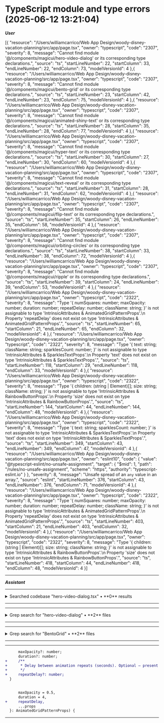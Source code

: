 <!-- Generated by SpecStory -->

# TypeScript module and type errors (2025-06-12 13:21:04)

_**User**_

[{
	"resource": "/Users/williamcarrico/Web App Design/woody-disney-vacation-planning/src/app/page.tsx",
	"owner": "typescript",
	"code": "2307",
	"severity": 8,
	"message": "Cannot find module '@/components/magicui/hero-video-dialog' or its corresponding type declarations.",
	"source": "ts",
	"startLineNumber": 22,
	"startColumn": 33,
	"endLineNumber": 22,
	"endColumn": 73,
	"modelVersionId": 4
},{
	"resource": "/Users/williamcarrico/Web App Design/woody-disney-vacation-planning/src/app/page.tsx",
	"owner": "typescript",
	"code": "2307",
	"severity": 8,
	"message": "Cannot find module '@/components/magicui/bento-grid' or its corresponding type declarations.",
	"source": "ts",
	"startLineNumber": 23,
	"startColumn": 42,
	"endLineNumber": 23,
	"endColumn": 75,
	"modelVersionId": 4
},{
	"resource": "/Users/williamcarrico/Web App Design/woody-disney-vacation-planning/src/app/page.tsx",
	"owner": "typescript",
	"code": "2307",
	"severity": 8,
	"message": "Cannot find module '@/components/magicui/animated-shiny-text' or its corresponding type declarations.",
	"source": "ts",
	"startLineNumber": 28,
	"startColumn": 35,
	"endLineNumber": 28,
	"endColumn": 77,
	"modelVersionId": 4
},{
	"resource": "/Users/williamcarrico/Web App Design/woody-disney-vacation-planning/src/app/page.tsx",
	"owner": "typescript",
	"code": "2307",
	"severity": 8,
	"message": "Cannot find module '@/components/magicui/hyper-text' or its corresponding type declarations.",
	"source": "ts",
	"startLineNumber": 30,
	"startColumn": 27,
	"endLineNumber": 30,
	"endColumn": 60,
	"modelVersionId": 4
},{
	"resource": "/Users/williamcarrico/Web App Design/woody-disney-vacation-planning/src/app/page.tsx",
	"owner": "typescript",
	"code": "2307",
	"severity": 8,
	"message": "Cannot find module '@/components/magicui/text-reveal' or its corresponding type declarations.",
	"source": "ts",
	"startLineNumber": 31,
	"startColumn": 28,
	"endLineNumber": 31,
	"endColumn": 62,
	"modelVersionId": 4
},{
	"resource": "/Users/williamcarrico/Web App Design/woody-disney-vacation-planning/src/app/page.tsx",
	"owner": "typescript",
	"code": "2307",
	"severity": 8,
	"message": "Cannot find module '@/components/magicui/flip-text' or its corresponding type declarations.",
	"source": "ts",
	"startLineNumber": 35,
	"startColumn": 26,
	"endLineNumber": 35,
	"endColumn": 58,
	"modelVersionId": 4
},{
	"resource": "/Users/williamcarrico/Web App Design/woody-disney-vacation-planning/src/app/page.tsx",
	"owner": "typescript",
	"code": "2307",
	"severity": 8,
	"message": "Cannot find module '@/components/magicui/orbiting-circles' or its corresponding type declarations.",
	"source": "ts",
	"startLineNumber": 38,
	"startColumn": 33,
	"endLineNumber": 38,
	"endColumn": 72,
	"modelVersionId": 4
},{
	"resource": "/Users/williamcarrico/Web App Design/woody-disney-vacation-planning/src/app/page.tsx",
	"owner": "typescript",
	"code": "2307",
	"severity": 8,
	"message": "Cannot find module '@/components/magicui/ripple' or its corresponding type declarations.",
	"source": "ts",
	"startLineNumber": 39,
	"startColumn": 24,
	"endLineNumber": 39,
	"endColumn": 53,
	"modelVersionId": 4
},{
	"resource": "/Users/williamcarrico/Web App Design/woody-disney-vacation-planning/src/app/page.tsx",
	"owner": "typescript",
	"code": "2322",
	"severity": 8,
	"message": "Type '{ numSquares: number; maxOpacity: number; duration: number; repeatDelay: number; className: string; }' is not assignable to type 'IntrinsicAttributes & AnimatedGridPatternProps'.\n  Property 'repeatDelay' does not exist on type 'IntrinsicAttributes & AnimatedGridPatternProps'.",
	"source": "ts",
	"startLineNumber": 65,
	"startColumn": 21,
	"endLineNumber": 65,
	"endColumn": 32,
	"modelVersionId": 4
},{
	"resource": "/Users/williamcarrico/Web App Design/woody-disney-vacation-planning/src/app/page.tsx",
	"owner": "typescript",
	"code": "2322",
	"severity": 8,
	"message": "Type '{ text: string; className: string; sparklesCount: number; }' is not assignable to type 'IntrinsicAttributes & SparklesTextProps'.\n  Property 'text' does not exist on type 'IntrinsicAttributes & SparklesTextProps'.",
	"source": "ts",
	"startLineNumber": 118,
	"startColumn": 29,
	"endLineNumber": 118,
	"endColumn": 33,
	"modelVersionId": 4
},{
	"resource": "/Users/williamcarrico/Web App Design/woody-disney-vacation-planning/src/app/page.tsx",
	"owner": "typescript",
	"code": "2322",
	"severity": 8,
	"message": "Type '{ children: (string | Element)[]; size: string; className: string; }' is not assignable to type 'IntrinsicAttributes & RainbowButtonProps'.\n  Property 'size' does not exist on type 'IntrinsicAttributes & RainbowButtonProps'.",
	"source": "ts",
	"startLineNumber": 144,
	"startColumn": 44,
	"endLineNumber": 144,
	"endColumn": 48,
	"modelVersionId": 4
},{
	"resource": "/Users/williamcarrico/Web App Design/woody-disney-vacation-planning/src/app/page.tsx",
	"owner": "typescript",
	"code": "2322",
	"severity": 8,
	"message": "Type '{ text: string; sparklesCount: number; }' is not assignable to type 'IntrinsicAttributes & SparklesTextProps'.\n  Property 'text' does not exist on type 'IntrinsicAttributes & SparklesTextProps'.",
	"source": "ts",
	"startLineNumber": 349,
	"startColumn": 43,
	"endLineNumber": 349,
	"endColumn": 47,
	"modelVersionId": 4
},{
	"resource": "/Users/williamcarrico/Web App Design/woody-disney-vacation-planning/src/app/page.tsx",
	"owner": "eslint10",
	"code": {
		"value": "@typescript-eslint/no-unsafe-assignment",
		"target": {
			"$mid": 1,
			"path": "/rules/no-unsafe-assignment",
			"scheme": "https",
			"authority": "typescript-eslint.io"
		}
	},
	"severity": 8,
	"message": "Unsafe spread of an `any` value in an array.",
	"source": "eslint",
	"startLineNumber": 376,
	"startColumn": 43,
	"endLineNumber": 376,
	"endColumn": 71,
	"modelVersionId": 4
},{
	"resource": "/Users/williamcarrico/Web App Design/woody-disney-vacation-planning/src/app/page.tsx",
	"owner": "typescript",
	"code": "2322",
	"severity": 8,
	"message": "Type '{ numSquares: number; maxOpacity: number; duration: number; repeatDelay: number; className: string; }' is not assignable to type 'IntrinsicAttributes & AnimatedGridPatternProps'.\n  Property 'repeatDelay' does not exist on type 'IntrinsicAttributes & AnimatedGridPatternProps'.",
	"source": "ts",
	"startLineNumber": 403,
	"startColumn": 21,
	"endLineNumber": 403,
	"endColumn": 32,
	"modelVersionId": 4
},{
	"resource": "/Users/williamcarrico/Web App Design/woody-disney-vacation-planning/src/app/page.tsx",
	"owner": "typescript",
	"code": "2322",
	"severity": 8,
	"message": "Type '{ children: (string | Element)[]; size: string; className: string; }' is not assignable to type 'IntrinsicAttributes & RainbowButtonProps'.\n  Property 'size' does not exist on type 'IntrinsicAttributes & RainbowButtonProps'.",
	"source": "ts",
	"startLineNumber": 418,
	"startColumn": 44,
	"endLineNumber": 418,
	"endColumn": 48,
	"modelVersionId": 4
}]

---

_**Assistant**_



---

<details>
            <summary>Searched codebase "hero-video-dialog.tsx" • **0** results</summary>
        
No results found
</details>

---



---

<details>
            <summary>Grep search for "hero-video-dialog" • **2** files</summary>
        
| File | Line | Match |
|------|------|-------|
| `file:///Users/williamcarrico/Web%20App%20Design/woody-disney-vacation-planning/src/app/page.tsx` | L21 | `import { HeroVideoDialog } from "@/components/magicui/hero-video-dialog"` |
| `file:///Users/williamcarrico/Web%20App%20Design/woody-disney-vacation-planning/src/app/page.tsx` | L21 | `import { HeroVideoDialog } from "@/components/magicui/hero-video-dialog"` |

</details>

---



---

<details>
            <summary>Grep search for "BentoGrid" • **2** files</summary>
        
| File | Line | Match |
|------|------|-------|
| `file:///Users/williamcarrico/Web%20App%20Design/woody-disney-vacation-planning/src/app/page.tsx` | L22 | `import { BentoGrid, BentoGridItem } from "@/components/magicui/bento-grid"` |
| `file:///Users/williamcarrico/Web%20App%20Design/woody-disney-vacation-planning/src/app/page.tsx` | L279 | `<BentoGrid className="max-w-7xl mx-auto">` |
| `file:///Users/williamcarrico/Web%20App%20Design/woody-disney-vacation-planning/src/app/page.tsx` | L282 | `<BentoGridItem` |
| `file:///Users/williamcarrico/Web%20App%20Design/woody-disney-vacation-planning/src/app/page.tsx` | L290 | `</BentoGridItem>` |
| `file:///Users/williamcarrico/Web%20App%20Design/woody-disney-vacation-planning/src/app/page.tsx` | L293 | `</BentoGrid>` |
| `file:///Users/williamcarrico/Web%20App%20Design/woody-disney-vacation-planning/src/app/page.tsx` | L22 | `import { BentoGrid, BentoGridItem } from "@/components/magicui/bento-grid"` |
| `file:///Users/williamcarrico/Web%20App%20Design/woody-disney-vacation-planning/src/app/page.tsx` | L279 | `<BentoGrid className="max-w-7xl mx-auto">` |
| `file:///Users/williamcarrico/Web%20App%20Design/woody-disney-vacation-planning/src/app/page.tsx` | L282 | `<BentoGridItem` |
| `file:///Users/williamcarrico/Web%20App%20Design/woody-disney-vacation-planning/src/app/page.tsx` | L290 | `</BentoGridItem>` |
| `file:///Users/williamcarrico/Web%20App%20Design/woody-disney-vacation-planning/src/app/page.tsx` | L293 | `</BentoGrid>` |

</details>

---



---

```diff
      maxOpacity?: number;
      duration?: number;
+     /**
+      * Delay between animation repeats (seconds). Optional – present for API compatibility.
+      */
+     repeatDelay?: number;
  }
  
```

```diff
      maxOpacity = 0.5,
      duration = 4,
+     repeatDelay,
      ...props
  }: AnimatedGridPatternProps) {
```

---

